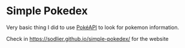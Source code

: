 # Simple Pokedex

Very basic thing I did to use [PokéAPI](https://pokeapi.co/) to look for pokemon information.

Check in https://sodlier.github.io/simple-pokedex/ for the website

